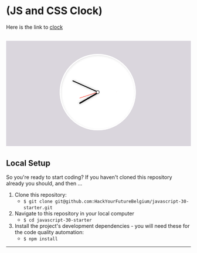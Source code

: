 <!-- a template repo to practice refactoring JS 30 projects
  to learn more check out https://github.com/hackyourfuturebelgium/javascript-30
-->

# (JS and CSS Clock)

<!-- describe the project -->
Here is the link to [clock](https://radhi-hudijan.github.io/JS-and-CSS-Clock/index.html) 


![Alt app screenshot](screenshot/Screenshot%202022-02-01%20at%208.49.42%20AM.png)
---



## Local Setup

So you're ready to start coding? If you haven't cloned this repository already you should, and then ...

1. Clone this repository:
   - `$ git clone git@github.com:HackYourFutureBelgium/javascript-30-starter.git`
2. Navigate to this repository in your local computer
   - `$ cd javascript-30-starter`
3. Install the project's development dependencies - you will need these for the code quality automation:
   - `$ npm install`

---
